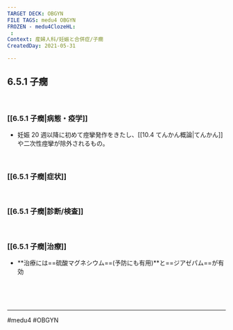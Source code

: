 ```yaml
---
TARGET DECK: OBGYN
FILE TAGS: medu4 OBGYN
FROZEN - medu4ClozeHL:
 : 
Context: 産婦人科/妊娠と合併症/子癇
CreatedDay: 2021-05-31

---
```


## 6.5.1 子癇

<br>

### [[6.5.1 子癇|病態・疫学]]
* 妊娠 20 週以降に初めて痙攣発作をきたし、[[10.4 てんかん概論|てんかん]]や二次性痙攣が除外されるもの。 

<br>

### [[6.5.1 子癇|症状]]


<br>

### [[6.5.1 子癇|診断/検査]]


<br>

### [[6.5.1 子癇|治療]]
* **治療には==硫酸マグネシウム==(予防にも有用)**と==ジアゼパム==が有効
<!--ID: 1622523510499-->


<br><br><br>

---
#medu4 #OBGYN
